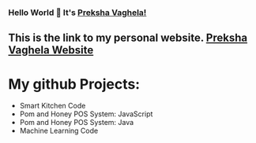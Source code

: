 ### Hello World 👋 It's [Preksha Vaghela!](https://preksha-vaghela-website.vercel.app/)

## This is the link to my personal website. [Preksha Vaghela Website](https://preksha-vaghela-website.vercel.app/)

# My github Projects:
- Smart Kitchen Code
- Pom and Honey POS System: JavaScript
- Pom and Honey POS System: Java
- Machine Learning Code




